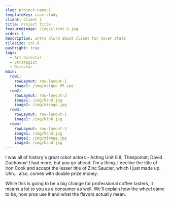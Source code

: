 ```yaml
---
slug: project-name-1
templateKey: case-study
client: Client 1
title: Project Title
featuredimage: /img/client-1.jpg
order: 1
description: Intro blurb about client for hover state
tilesize: col-6
pushright: true
tags:
  - Art director
  - Strategist
  - Director
main:
  row1:
    rowLayout: row-layout-1
    image1: /img/natgeo_05.jpg
  row2:
    rowLayout: row-layout-2
    image1: /img/hand.jpg
    image2: /img/mirage.jpg
  row3:
    rowLayout: row-layout-1
    image1: /img/blob.jpg   
  row4:
    rowLayout: row-layout-3
    image1: /img/hand.jpg
    image2: /img/mirage.jpg
    image3: /img/hand.jpg     
---
```

I was all of history's great robot actors - Acting Unit 0.8; Thespomat; David Duchovny! I had more, but you go ahead. I'm a thing. I decline the title of Iron Cook and accept the lesser title of Zinc Saucier, which I just made up. Uhh… also, comes with double prize money.

While this is going to be a big change for professional coffee tasters, it means a lot to you as a consumer as well. We’ll explain how the wheel came to be, how pros use it and what the flavors actually mean.
